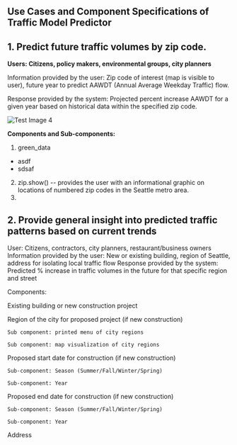 ## Use Cases and Component Specifications of Traffic Model Predictor ##


## 1. Predict future traffic volumes by zip code. ##

**Users: Citizens, policy makers, environmental groups, city planners** 

Information provided by the user: Zip code of interest (map is visible to user), future year to predict AAWDT (Annual Average Weekday Traffic) flow. 

Response provided by the system: Projected percent increase AAWDT for a given year based on historical data within the specified zip code.
 
![Test Image 4](https://github.com/Greening-Seattle/Prediction/zip_show)

**Components and Sub-components:**
1. green_data
- asdf
- 	sdsaf
2. zip.show() -- provides the user with an informational graphic on locations of numbered zip codes in the Seattle metro area.
5. 
 
## 2. Provide general insight into predicted traffic patterns based on current trends ##

User: Citizens, contractors, city planners, restaurant/business owners
Information provided by the user: New or existing building, region of Seattle, address for isolating local traffic flow
Response provided by the system: Predicted % increase in traffic volumes in the future for that specific region and street
 
Components:

Existing building or new construction project

Region of the city for proposed project (if new construction)

	Sub component: printed menu of city regions

	Sub component: map visualization of city regions

Proposed start date for construction (if new construction)

	Sub-component: Season (Summer/Fall/Winter/Spring)

	Sub-component: Year

Proposed end date for construction (if new construction)

	Sub-component: Season (Summer/Fall/Winter/Spring)

	Sub-component: Year

Address

